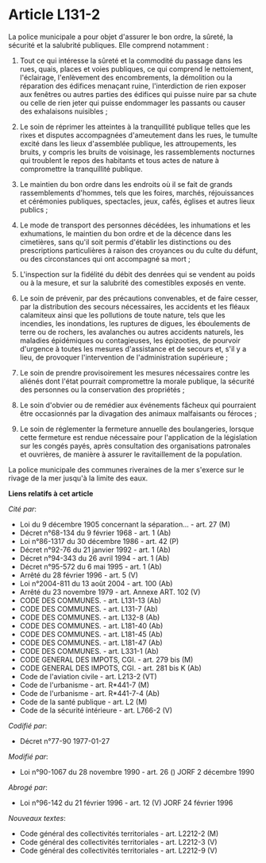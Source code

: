 # Article L131-2

La police municipale a pour objet d'assurer le bon ordre, la sûreté, la sécurité et la salubrité publiques. Elle comprend
notamment :

1. Tout ce qui intéresse la sûreté et la commodité du passage dans les rues, quais, places et voies publiques, ce qui
comprend le nettoiement, l'éclairage, l'enlèvement des encombrements, la démolition ou la réparation des édifices menaçant
ruine, l'interdiction de rien exposer aux fenêtres ou autres parties des édifices qui puisse nuire par sa chute ou celle de
rien jeter qui puisse endommager les passants ou causer des exhalaisons nuisibles ;

2. Le soin de réprimer les atteintes à la tranquillité publique telles que les rixes et disputes accompagnées d'ameutement
dans les rues, le tumulte excité dans les lieux d'assemblée publique, les attroupements, les bruits, y compris les bruits de
voisinage, les rassemblements nocturnes qui troublent le repos des habitants et tous actes de nature à compromettre la
tranquillité publique.

3. Le maintien du bon ordre dans les endroits où il se fait de grands rassemblements d'hommes, tels que les foires, marchés,
réjouissances et cérémonies publiques, spectacles, jeux, cafés, églises et autres lieux publics ;

4. Le mode de transport des personnes décédées, les inhumations et les exhumations, le maintien du bon ordre et de la décence
dans les cimetières, sans qu'il soit permis d'établir les distinctions ou des prescriptions particulières à raison des
croyances ou du culte du défunt, ou des circonstances qui ont accompagné sa mort ;

5. L'inspection sur la fidélité du débit des denrées qui se vendent au poids ou à la mesure, et sur la salubrité des
comestibles exposés en vente.

6. Le soin de prévenir, par des précautions convenables, et de faire cesser, par la distribution des secours nécessaires, les
accidents et les fléaux calamiteux ainsi que les pollutions de toute nature, tels que les incendies, les inondations, les
ruptures de digues, les éboulements de terre ou de rochers, les avalanches ou autres accidents naturels, les maladies
épidémiques ou contagieuses, les épizooties, de pourvoir d'urgence à toutes les mesures d'assistance et de secours et, s'il y
a lieu, de provoquer l'intervention de l'administration supérieure ;

7. Le soin de prendre provisoirement les mesures nécessaires contre les aliénés dont l'état pourrait compromettre la morale
publique, la sécurité des personnes ou la conservation des propriétés ;

8. Le soin d'obvier ou de remédier aux événements fâcheux qui pourraient être occasionnés par la divagation des animaux
malfaisants ou féroces ;

9. Le soin de réglementer la fermeture annuelle des boulangeries, lorsque cette fermeture est rendue nécessaire pour
l'application de la législation sur les congés payés, après consultation des organisations patronales et ouvrières, de
manière à assurer le ravitaillement de la population.

La police municipale des communes riveraines de la mer s'exerce sur le rivage de la mer jusqu'à la limite des eaux.

**Liens relatifs à cet article**

_Cité par_:

  - Loi du 9 décembre 1905 concernant la séparation... - art. 27 (M)
  - Décret n°68-134 du 9 février 1968 - art. 1 (Ab)
  - Loi n°86-1317 du 30 décembre 1986 - art. 42 (P)
  - Décret n°92-76 du 21 janvier 1992 - art. 1 (Ab)
  - Décret n°94-343 du 26 avril 1994 - art. 1 (Ab)
  - Décret n°95-572 du 6 mai 1995 - art. 1 (Ab)
  - Arrêté du 28 février 1996 - art. 5 (V)
  - Loi n°2004-811 du 13 août 2004 - art. 100 (Ab)
  - Arrêté du 23 novembre 1979 - art. Annexe ART. 102 (V)
  - CODE DES COMMUNES. - art. L131-13 (Ab)
  - CODE DES COMMUNES. - art. L131-7 (Ab)
  - CODE DES COMMUNES. - art. L132-8 (Ab)
  - CODE DES COMMUNES. - art. L181-40 (Ab)
  - CODE DES COMMUNES. - art. L181-45 (Ab)
  - CODE DES COMMUNES. - art. L181-47 (Ab)
  - CODE DES COMMUNES. - art. L331-1 (Ab)
  - CODE GENERAL DES IMPOTS, CGI. - art. 279 bis (M)
  - CODE GENERAL DES IMPOTS, CGI. - art. 281 bis K (Ab)
  - Code de l'aviation civile - art. L213-2 (VT)
  - Code de l'urbanisme - art. R*441-7 (M)
  - Code de l'urbanisme - art. R*441-7-4 (Ab)
  - Code de la santé publique - art. L2 (M)
  - Code de la sécurité intérieure - art. L766-2 (V)

_Codifié par_:

  - Décret n°77-90 1977-01-27

_Modifié par_:

  - Loi n°90-1067 du 28 novembre 1990 - art. 26 () JORF 2 décembre 1990

_Abrogé par_:

  - Loi n°96-142 du 21 février 1996 - art. 12 (V) JORF 24 février 1996

_Nouveaux textes_:

  - Code général des collectivités territoriales - art. L2212-2 (M)
  - Code général des collectivités territoriales - art. L2212-3 (V)
  - Code général des collectivités territoriales - art. L2212-9 (V)
